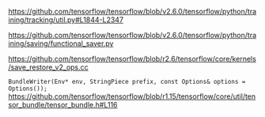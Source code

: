 
https://github.com/tensorflow/tensorflow/blob/v2.6.0/tensorflow/python/training/tracking/util.py#L1844-L2347

https://github.com/tensorflow/tensorflow/blob/v2.6.0/tensorflow/python/training/saving/functional_saver.py

https://github.com/tensorflow/tensorflow/blob/r2.6/tensorflow/core/kernels/save_restore_v2_ops.cc

`BundleWriter(Env* env, StringPiece prefix, const Options& options = Options());` https://github.com/tensorflow/tensorflow/blob/r1.15/tensorflow/core/util/tensor_bundle/tensor_bundle.h#L116

